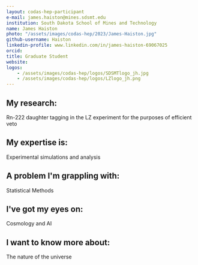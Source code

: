 ```yaml
---
layout: codas-hep-participant
e-mail: james.haiston@mines.sdsmt.edu
institution: South Dakota School of Mines and Technology
name: James Haiston
photo: "/assets/images/codas-hep/2023/James-Haiston.jpg"
github-username: Haiston
linkedin-profile: www.linkedin.com/in/james-haiston-69067025
orcid:
title: Graduate Student
website:
logos:
    - /assets/images/codas-hep/logos/SDSMTlogo_jh.jpg
    - /assets/images/codas-hep/logos/LZlogo_jh.png
---
```


## My research:
Rn-222 daughter tagging in the LZ experiment for the purposes of efficient veto

## My expertise is:
Experimental simulations and analysis

## A problem I'm grappling with:
Statistical Methods

## I've got my eyes on:
Cosmology and AI

## I want to know more about:
The nature of the universe

